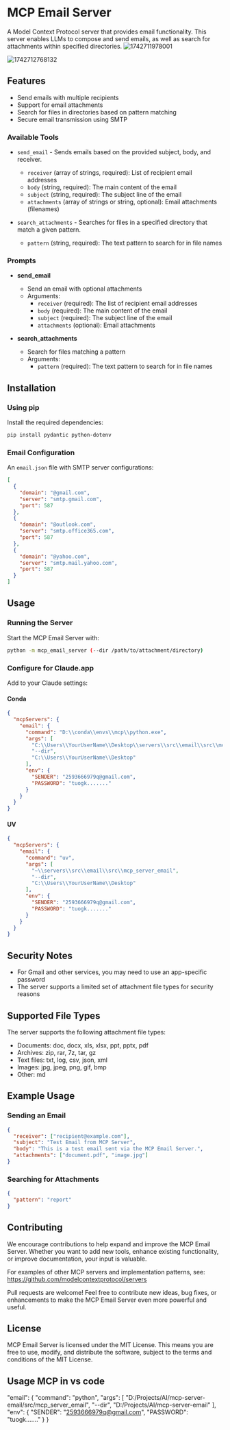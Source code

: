 # MCP Email Server

A Model Context Protocol server that provides email functionality. This server enables LLMs to compose and send emails, as well as search for attachments within specified directories.
![1742711978001](https://github.com/user-attachments/assets/be934453-cd63-4865-85fb-5251689943ef)


![1742712768132](https://github.com/user-attachments/assets/4ffbc9cf-5a59-4c9c-8fca-b2b61e667464)


## Features

- Send emails with multiple recipients
- Support for email attachments
- Search for files in directories based on pattern matching
- Secure email transmission using SMTP

### Available Tools

- `send_email` - Sends emails based on the provided subject, body, and receiver.
  - `receiver` (array of strings, required): List of recipient email addresses
  - `body` (string, required): The main content of the email
  - `subject` (string, required): The subject line of the email
  - `attachments` (array of strings or string, optional): Email attachments (filenames)

- `search_attachments` - Searches for files in a specified directory that match a given pattern.
  - `pattern` (string, required): The text pattern to search for in file names

### Prompts

- **send_email**
  - Send an email with optional attachments
  - Arguments:
    - `receiver` (required): The list of recipient email addresses
    - `body` (required): The main content of the email
    - `subject` (required): The subject line of the email
    - `attachments` (optional): Email attachments

- **search_attachments**
  - Search for files matching a pattern
  - Arguments:
    - `pattern` (required): The text pattern to search for in file names

## Installation

### Using pip

Install the required dependencies:

```bash
pip install pydantic python-dotenv
```


### Email Configuration

An `email.json` file with SMTP server configurations:

```json
[
  {
    "domain": "@gmail.com",
    "server": "smtp.gmail.com", 
    "port": 587
  },
  {
    "domain": "@outlook.com",
    "server": "smtp.office365.com",
    "port": 587
  },
  {
    "domain": "@yahoo.com",
    "server": "smtp.mail.yahoo.com",
    "port": 587
  }
]
```

## Usage

### Running the Server

Start the MCP Email Server with:

```bash
python -m mcp_email_server (--dir /path/to/attachment/directory)
```

### Configure for Claude.app

Add to your Claude settings:

#### Conda
```json
{
  "mcpServers": {
    "email": {
      "command": "D:\\conda\\envs\\mcp\\python.exe",
      "args": [
        "C:\\Users\\YourUserName\\Desktop\\servers\\src\\email\\src\\mcp_server_email",
        "--dir",
        "C:\\Users\\YourUserName\\Desktop"
      ],
      "env": {
        "SENDER": "2593666979q@gmail.com",
        "PASSWORD": "tuogk......."
      }
    }
  }
}
```

#### UV
```json
{
  "mcpServers": {
    "email": {
      "command": "uv",
      "args": [
        "~\\servers\\src\\email\\src\\mcp_server_email",
        "--dir",
        "C:\\Users\\YourUserName\\Desktop"
      ],
      "env": {
        "SENDER": "2593666979q@gmail.com",
        "PASSWORD": "tuogk......."
      }
    }
  }
}
```

## Security Notes

- For Gmail and other services, you may need to use an app-specific password
- The server supports a limited set of attachment file types for security reasons

## Supported File Types

The server supports the following attachment file types:

- Documents: doc, docx, xls, xlsx, ppt, pptx, pdf
- Archives: zip, rar, 7z, tar, gz
- Text files: txt, log, csv, json, xml
- Images: jpg, jpeg, png, gif, bmp
- Other: md

## Example Usage

### Sending an Email

```json
{
  "receiver": ["recipient@example.com"],
  "subject": "Test Email from MCP Server",
  "body": "This is a test email sent via the MCP Email Server.",
  "attachments": ["document.pdf", "image.jpg"]
}
```

### Searching for Attachments

```json
{
  "pattern": "report"
}
```

## Contributing

We encourage contributions to help expand and improve the MCP Email Server. Whether you want to add new tools, enhance existing functionality, or improve documentation, your input is valuable.

For examples of other MCP servers and implementation patterns, see:
https://github.com/modelcontextprotocol/servers

Pull requests are welcome! Feel free to contribute new ideas, bug fixes, or enhancements to make the MCP Email Server even more powerful and useful.

## License

MCP Email Server is licensed under the MIT License. This means you are free to use, modify, and distribute the software, subject to the terms and conditions of the MIT License.


## Usage MCP in vs code
"email": {
			"command": "python",
			"args": [
				"D:/Projects/AI/mcp-server-email/src/mcp_server_email",
				"--dir",
				"D:/Projects/AI/mcp-server-email"
			],
			"env": {
				"SENDER": "2593666979q@gmail.com",
				"PASSWORD": "tuogk......."
			}
		}